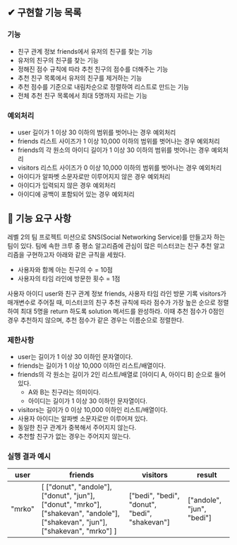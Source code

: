 ## ✔ 구현할 기능 목록

### 기능
- 친구 관계 정보 friends에서 유저의 친구를 찾는 기능
- 유저의 친구의 친구를 찾는 기능
- 정해진 점수 규칙에 따라 추천 친구의 점수를 더해주는 기능
- 추천 친구 목록에서 유저의 친구를 제거하는 기능
- 추천 점수를 기준으로 내림차순으로 정렬하여 리스트로 만드는 기능
- 전체 추천 친구 목록에서 최대 5명까지 자르는 기능

### 예외처리
- user 길이가 1 이상 30 이하의 범위를 벗어나는 경우 예외처리
- friends 리스트 사이즈가 1 이상 10,000 이하의 범위를 벗어나는 경우 예외처리
- friends의 각 원소의 아이디 길이가 1 이상 30 이하의 범위를 벗어나는 경우 예외처리
- visitors 리스트 사이즈가 0 이상 10,000 이하의 범위를 벗어나는 경우 예외처리
- 아이디가 알파벳 소문자로만 이루어지지 않은 경우 예외처리
- 아이디가 입력되지 않은 경우 예외처리
- 아이디에 공백이 포함되어 있는 경우 예외처리


## 🚀 기능 요구 사항

레벨 2의 팀 프로젝트 미션으로 SNS(Social Networking Service)를 만들고자 하는 팀이 있다. 팀에 속한 크루 중 평소 알고리즘에 관심이 많은 미스터코는 친구 추천 알고리즘을 구현하고자 아래와 같은 규칙을 세웠다.

- 사용자와 함께 아는 친구의 수 = 10점 
- 사용자의 타임 라인에 방문한 횟수 = 1점

사용자 아이디 user와 친구 관계 정보 friends, 사용자 타임 라인 방문 기록 visitors가 매개변수로 주어질 때, 미스터코의 친구 추천 규칙에 따라 점수가 가장 높은 순으로 정렬하여 최대 5명을 return 하도록 solution 메서드를 완성하라. 이때 추천 점수가 0점인 경우 추천하지 않으며, 추천 점수가 같은 경우는 이름순으로 정렬한다.

### 제한사항

- user는 길이가 1 이상 30 이하인 문자열이다.
- friends는 길이가 1 이상 10,000 이하인 리스트/배열이다.
- friends의 각 원소는 길이가 2인 리스트/배열로 [아이디 A, 아이디 B] 순으로 들어있다.
  - A와 B는 친구라는 의미이다.
  - 아이디는 길이가 1 이상 30 이하인 문자열이다.
- visitors는 길이가 0 이상 10,000 이하인 리스트/배열이다.
- 사용자 아이디는 알파벳 소문자로만 이루어져 있다.
- 동일한 친구 관계가 중복해서 주어지지 않는다.
- 추천할 친구가 없는 경우는 주어지지 않는다.

### 실행 결과 예시

| user | friends | visitors | result |
| --- | --- | --- | --- |
| "mrko" | [ ["donut", "andole"], ["donut", "jun"], ["donut", "mrko"], ["shakevan", "andole"], ["shakevan", "jun"], ["shakevan", "mrko"] ] | ["bedi", "bedi", "donut", "bedi", "shakevan"] | ["andole", "jun", "bedi"] |
